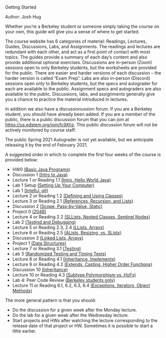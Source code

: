 Getting Started

Author: Josh Hug

Whether you’re a Berkeley student or someone simply taking the course on your own, this guide will give you a sense of where to get started.

The course website has 6 categories of material: Readings, Lectures, Guides, Discussions, Labs, and Assignments. The readings and lectures are redundant with each other, and act as a first point of contact with most topics. The guides provide a summary of each day’s content and also provide additional optional exercises. Discussions are in-person (Zoom) sessions open to only Berkeley students, but the worksheets are provided for the public. There are easier and harder versions of each discussion – the harder version is called “Exam Prep”. Labs are also in-person (Discord) sessions open only to Berkeley students, but the specs and autograder for each are available to the public. Assignment specs and autograders are also available to the public. Discussions, labs, and assignments generally give you a chance to practice the material introduced in lectures.

In addition we also have a discussionussion forum. If you are a Berkeley student, you should have already been added. If you are a member of the public, there is a public discussion forum that you can join at https://us.edstem.org/join/fc9Xhz. This public discussion forum will not be actively monitored by course staff.

The public Spring 2021 Autograder is not yet available, but we anticipate releasing it by the end of February 2021.

A suggested order in which to complete the first four weeks of the course is provided below:

- HW0 [(Basic Java Programs)](https://sp21.datastructur.es/materials/hw/hw0/hw0)
- Discussion 1 [(Intro to Java)](https://sp21.datastructur.es/materials/discussion/disc01.pdf)
- Lecture 1 or Reading 1.1 [(Intro, Hello World Java)](https://sp21.datastructur.es/materials/lectures/lec1/lec1.html)
- Lab 1 Setup [(Setting Up Your Computer)](https://sp21.datastructur.es/materials/lab/lab1setup/lab1setup.html)
- Lab 1 [(IntelliJ, git)](https://sp21.datastructur.es/materials/lab/lab1/lab1.html)
- Lecture 2 or Reading 1.2 [(Defining and Using Classes)](https://sp21.datastructur.es/materials/lectures/lec2/lec2.html)
- Lecture 3 or Reading 2.1 [(References, Recursion, and Lists)](https://sp21.datastructur.es/materials/lectures/lec3/lec3.html)
- Discussion 2 [(Scope, Pass-by-Value, Static)](https://sp21.datastructur.es/materials/discussion/disc02.pdf)
- Project 0 [(2048)](https://sp21.datastructur.es/materials/proj/proj0/proj0.html)
- Lecture 4 or Reading 2.2 [(SLLists, Nested Classes, Sentinel Nodes)](https://sp21.datastructur.es/materials/lectures/lec4/lec4.html)
- Lab 2 [(Testind and Debugging)](https://sp21.datastructur.es/materials/lab/lab2/lab2.html)
- Lecture 5 or Reading 2.3, 2.4 [(LLists, Arrays)](https://sp21.datastructur.es/materials/lectures/lec5/lec5.html)
- Lecture 6 or Reading 2.5 [(ALists, Resizing, vs. SLists)](https://sp21.datastructur.es/materials/lectures/lec6/lec6.html)
- Discussion 3 [(Linked Lists, Arrays)](https://sp21.datastructur.es/materials/discussion/disc03.pdf)
- Project 1 [(Data Structures)](https://sp21.datastructur.es/materials/proj/proj1/proj1.html)
- Lecture 7 or Reading 3.1 [(Testing)](https://sp21.datastructur.es/materials/lectures/lec7/lec7.html)
- Lab 3 [(Randomized Testing and Timing Tests)](https://sp21.datastructur.es/materials/lab/lab3/lab3.html)
- Lecture 8 or Reading 4.1 [(Inheritance, Implements)](https://sp21.datastructur.es/materials/lectures/lec8/lec8.html)
- Lecture 9 or Reading 4.2 [(Extends, Casting, Higher Order Functions)](https://sp21.datastructur.es/materials/lectures/lec9/lec9.html)
- Discussion 10 [(Inheritance)](https://sp21.datastructur.es/materials/discussion/disc10.pdf)
- Lecture 10 or Reading 4.3 [(Subtype Polymorphism vs. HoFs)](https://sp21.datastructur.es/materials/lectures/lec10/lec10.html)
- Lab 4: Peer Code Review [(Berkeley students only)](https://sp21.datastructur.es/materials/lab/lab4/lab4.html)
- Lecture 11 or Reading 6.1, 6.2, 6.3, 6.4 [(Exceptions, Iterators, Object Methods)](https://sp21.datastructur.es/materials/lectures/lec11/lec11.html)

The more general pattern is that you should:

- Do the discussion for a given week after the Monday lecture.
- Do the lab for a given week after the Wednesday lecture.
- Start projects and HWs after watching the lecture corresponding to the release date of that project or HW. Sometimes it is possible to start a little earlier.